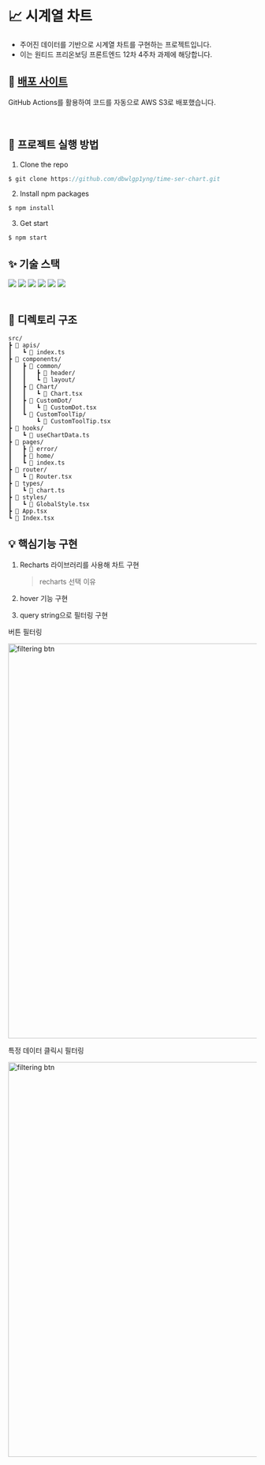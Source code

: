 # 📈 시계열 차트

- 주어진 데이터를 기반으로 시계열 차트를 구현하는 프로젝트입니다.
- 이는 원티드 프리온보딩 프론트엔드 12차 4주차 과제에 해당합니다.

## 🚀 [배포 사이트](http://time-ser-chart.s3-website.ap-northeast-2.amazonaws.com/)
GitHub Actions를 활용하여 코드를 자동으로 AWS S3로 배포했습니다.

<br /> 

## 📌 프로젝트 실행 방법
1. Clone the repo
```javascript
$ git clone https://github.com/dbwlgp1yng/time-ser-chart.git
```

2. Install npm packages 
```javascript
$ npm install
```

3. Get start
```
$ npm start
```

## ✨ 기술 스택
<div>
  <img src="https://img.shields.io/badge/react-61DAFB?style=flat&logo=react&logoColor=white">
  <img src="https://img.shields.io/badge/typescript-3178C6?style=flat&logo=typescript&logoColor=white">
  <img src="https://img.shields.io/badge/styled components-DB7093?style=flat&logo=styledcomponents&logoColor=white">
  <img src="https://img.shields.io/badge/axios-5A29E4?style=flat&logo=axios&logoColor=white">
  <img src="https://img.shields.io/badge/react router-CA4245?style=flat&logo=react router&logoColor=white">
  <img src="https://img.shields.io/badge/-Recharts-CA4245?style=flat&logo=Recharts&logoColor=white">
</div>
<br />

## 💼 디렉토리 구조
```
src/
┣ 📂 apis/
┃   ┗ 📜 index.ts
┣ 📂 components/
┃   ┣ 📂 common/
┃   ┃   ┣ 📂 header/
┃   ┃   ┗ 📂 layout/
┃   ┣ 📂 Chart/
┃   ┃   ┗ 📜 Chart.tsx
┃   ┣ 📂 CustomDot/
┃   ┃   ┗ 📜 CustomDot.tsx
┃   ┗ 📂 CustomToolTip/
┃       ┗ 📜 CustomToolTip.tsx
┣ 📂 hooks/
┃   ┗ 📜 useChartData.ts
┣ 📂 pages/
┃   ┣ 📂 error/
┃   ┣ 📂 home/
┃   ┗ 📜 index.ts
┣ 📂 router/
┃   ┗ 📜 Router.tsx
┣ 📂 types/
┃   ┗ 📜 chart.ts
┣ 📂 styles/
┃   ┗ 📜 GlobalStyle.tsx
┣ 📜 App.tsx
┗ 📜 Index.tsx
```

## 💡 핵심기능 구현

1. Recharts 라이브러리를 사용해 차트 구현
   > recharts 선택 이유

3. hover 기능 구현

4. query string으로 필터링 구현

<p>버튼 필터링</p>
<img style="center" width="800" src="https://github.com/dbwlgp1yng/time-ser-chart/assets/126330595/5df96355-201b-4e72-81c6-a283c2fce828" alt="filtering btn" />


<p>특정 데이터 클릭시 필터링</p>
<img style="center" width="800" src="https://github.com/dbwlgp1yng/time-ser-chart/assets/126330595/4329b29a-4f58-4b32-ae50-131a32687308" alt="filtering btn" />
